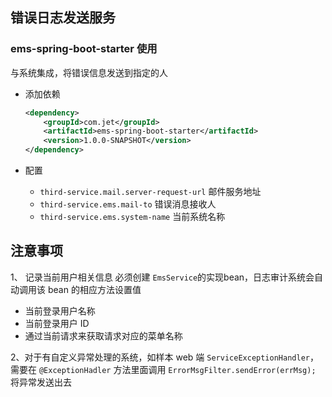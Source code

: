 ## 错误日志发送服务


###

### ems-spring-boot-starter 使用
与系统集成，将错误信息发送到指定的人

* 添加依赖

    ``` xml
    <dependency>
        <groupId>com.jet</groupId>
        <artifactId>ems-spring-boot-starter</artifactId>
        <version>1.0.0-SNAPSHOT</version>
    </dependency>
    ```
* 配置
    - `third-service.mail.server-request-url` 邮件服务地址
    - `third-service.ems.mail-to` 错误消息接收人
    - `third-service.ems.system-name` 当前系统名称

## 注意事项

1、 记录当前用户相关信息 必须创建
`EmsService`的实现bean，日志审计系统会自动调用该 bean 的相应方法设置值

- 当前登录用户名称
- 当前登录用户 ID
- 通过当前请求来获取请求对应的菜单名称

2、对于有自定义异常处理的系统，如样本 web 端 `ServiceExceptionHandler`，需要在
`@ExceptionHadler` 方法里面调用 `ErrorMsgFilter.sendError(errMsg);` 将异常发送出去




